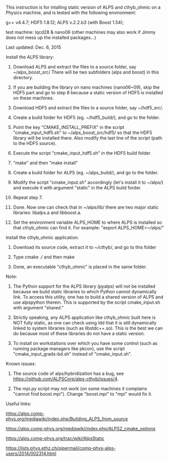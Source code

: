 This instruction is for intalling static version of ALPS and cthyb_ohmic on 
a Physics machine, and is tested with the following environment:

g++ v4.4.7; HDF5 1.8.12; ALPS v.2.2.b3 (with Boost 1.54); 

test machine: lqcd28 & nano06 (other machines may also work if Jimmy does not 
mess up the installed packages...)

Last updated: Dec. 6, 2015


Install the ALPS library:

1. Download ALPS and extract the files to a source folder, say ~/alps_boost_src/
   There will be two subfolders (alps and boost) in this directory.

2. If you are building the library on nano machines (nano06~09), skip the HDF5
   part and go to step 8 because a static version of HDF5 is installed on these
   machines.

3. Download HDF5 and extract the files to a source folder, say ~/hdf5_src/.

4. Create a build folder for HDF5 (eg. ~/hdf5_build/), and go to the folder.

5. Point the key "CMAKE_INSTALL_PREFIX" in the script "cmake_input_hdf5.sh" to 
   ~/alps_boost_src/hdf5/ so that the HDF5 library will be installed there.
   Also modify the last line of the script (path to the HDF5 source).

6. Execute the script "cmake_input_hdf5.sh" in the HDF5 build folder

7. "make" and then "make install"

8. Create a build folder for ALPS (eg. ~/alps_build/), and go to the folder.

9. Modify the script "cmake_input.sh" accordingly (let's install it to ~/alps/) 
   and execute it with argument "static" in the ALPS build forder.

10. Repeat step 7.

11. Done. Now one can check that in ~/alps/lib/ there are two major static 
    libraries: libalps.a and libboost.a.

12. Set the environment variable ALPS_HOME to where ALPS is installed so that
    cthyb_ohmic can find it. For example: "export ALPS_HOME=~/alps/"


Install the cthyb_ohmic application:

1. Download its source code, extract it to ~/cthyb/, and go to this folder

2. Type cmake ./ and then make 

3. Done, an executable "cthyb_ohmic" is placed in the same folder.


Note:

1. The Python support for the ALPS library (pyalps) will not be installed
   because we build static libraries to which Python cannot dynamically link.
   To access this utility, one has to build a shared version of ALPS and 
   use alpspython therein. This is supported by the script cmake_input.sh
   with argument "shared."

2. Strictly speaking, any ALPS application like cthyb_ohmic built here is 
   NOT fully static, as one can check using ldd that it is still dynamically
   linked to system libraries (such as libstdc++.so). This is the best we
   can do because most of these libraries do not have a static version.

3. To install on workstations over which you have some control (such as 
   running package managers like pkcon), use the script "cmake_input_grads-bd.sh"
   instead of "cmake_input.sh".


Known issues:

1. The source code of alps/hybridization has a bug, see https://github.com/ALPSCore/alps-cthyb/issues/4.

2. The mpi.py script may not work (on some machines it complains "cannot find 
   boost.mpi"). Change "boost.mpi" to "mpi" would fix it. 


Useful links:

https://alps.comp-phys.org/mediawiki/index.php/Building_ALPS_from_source

https://alps.comp-phys.org/mediawiki/index.php/ALPS2_cmake_options

https://alps.comp-phys.org/trac/wiki/AlpsStatic

https://lists.phys.ethz.ch/pipermail/comp-phys-alps-users/2014/002314.html
